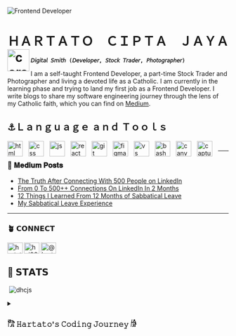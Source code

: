 ![Frontend Developer](https://user-images.githubusercontent.com/80773310/205060375-39195d9b-48dd-4540-9d72-8b98f41e3295.gif)

<h1 align="left">ＨＡＲＴＡＴＯ　ＣＩＰＴＡ　ＪＡＹＡ<img align="left" alt="coral" width="50" height="50" src="https://emojiguide.com/wp-content/uploads/2022/04/coral-emoji.png"></h1>

**`𝘋𝘪𝘨𝘪𝘵𝘢𝘭 𝘚𝘮𝘪𝘵𝘩 (𝘋𝘦𝘷𝘦𝘭𝘰𝘱𝘦𝘳, 𝘚𝘵𝘰𝘤𝘬 𝘛𝘳𝘢𝘥𝘦𝘳, 𝘗𝘩𝘰𝘵𝘰𝘨𝘳𝘢𝘱𝘩𝘦𝘳)`**

I am a self-taught Frontend Developer, a part-time Stock Trader and Photographer and living a devoted life as a Catholic. I am currently in the learning phase and trying to land my first job as a Frontend Developer. I write blogs to share my software engineering journey through the lens of my Catholic faith, which you can find on [Medium]( https://hartatociptajaya.medium.com/).

## ⚓️Ｌａｎｇｕａｇｅ ａｎｄ Ｔｏｏｌｓ
<img align="left" alt="html" width="35px" style="padding-right:10px;" src="https://cdn.jsdelivr.net/gh/devicons/devicon/icons/html5/html5-original.svg" />
<img align="left" alt="css" width="35px" style="padding-right:10px;" src="https://cdn.jsdelivr.net/gh/devicons/devicon/icons/css3/css3-original.svg" />
<img align="left" alt="js" width="35px" style="padding-right:10px;" src="https://cdn.jsdelivr.net/gh/devicons/devicon/icons/javascript/javascript-original.svg" />
<img align="left" alt="react" width="35px" style="padding-right:10px;" src="https://cdn.jsdelivr.net/gh/devicons/devicon/icons/react/react-original.svg" />
<img align="left" alt="git" width="35px" style="padding-right:10px;" src="https://cdn.jsdelivr.net/gh/devicons/devicon/icons/git/git-original.svg" />
<img align="left" alt="figma" width="35px" style="padding-right:10px;" src="https://cdn.jsdelivr.net/gh/devicons/devicon/icons/figma/figma-original.svg" />
<img align="left" alt="vs" width="35px" style="padding-right:10px;" src="https://cdn.jsdelivr.net/gh/devicons/devicon/icons/visualstudio/visualstudio-plain.svg" />
<img align="left" alt="bash" width="35px" style="padding-right:10px;" src="https://cdn.jsdelivr.net/gh/devicons/devicon/icons/bash/bash-original.svg" />
<img align="left" alt="canva" width="35px" style="padding-right:10px;" src="https://cdn.jsdelivr.net/gh/devicons/devicon/icons/canva/canva-original.svg" />
<img align="left" alt="captureone" width="35px" style="padding-right:10px;" src="https://upload.wikimedia.org/wikipedia/commons/thumb/2/27/CAPTURE_ONE_LOGO.svg/1200px-CAPTURE_ONE_LOGO.svg.png" />

#
---
### 📔 𝐌𝐞𝐝𝐢𝐮𝐦 𝐏𝐨𝐬𝐭𝐬
<!-- Medium-Posts-List:START -->
- [The Truth After Connecting With 500 People on LinkedIn](https://hartatociptajaya.medium.com/the-truth-after-connecting-with-500-people-on-linkedin-98f6a7a96b84?source=rss-4c5819c98a42------2)
- [From 0 To 500++ Connections On LinkedIn In 2 Months](https://hartatociptajaya.medium.com/from-0-to-500-connections-on-linkedin-in-2-months-25457088c91a?source=rss-4c5819c98a42------2)
- [12 Things I Learned From 12 Months of Sabbatical Leave](https://hartatociptajaya.medium.com/12-things-i-learned-from-12-months-of-sabbatical-leave-a23b870f7dba?source=rss-4c5819c98a42------2)
- [My Sabbatical Leave Experience](https://hartatociptajaya.medium.com/my-sabbatical-leave-experience-f96966b2776e?source=rss-4c5819c98a42------2)
<!-- Medium-Posts-List:END -->
---

### 🪴 𝗖𝗢𝗡𝗡𝗘𝗖𝗧
<p align="left">
<p align="left"></p><a href="https://twitter.com/hartatocj" target="blank"><img align="left" src="https://raw.githubusercontent.com/rahuldkjain/github-profile-readme-generator/master/src/images/icons/Social/twitter.svg" alt="hartatocj" height="25" width="35" /></a>
<p align="left"></p><a href="https://linkedin.com/in/hcj06" target="blank"><img align="left" src="https://raw.githubusercontent.com/rahuldkjain/github-profile-readme-generator/master/src/images/icons/Social/linked-in-alt.svg" alt="hcj06" height="25" width="35"/></a>
<p align="left"></p><a href="https://medium.com/@hartatociptajaya" target="blank"><img align="center" src="https://user-images.githubusercontent.com/36799589/96227773-3acc6080-0fb2-11eb-837f-f5026d472969.jpg" alt="@hartatociptajaya" height="25" width="35" /></a>
</p>

## 📝 𝗦𝗧𝗔𝗧𝗦
<p>&nbsp;<img align="center" src="https://github-readme-stats.vercel.app/api?username=dhcjs&show_icons=true&theme=gruvbox&title_color=ffffd1&text_color=d1ffe8&bg_color=5d5f5f&cache_seconds=1800&locale=en" alt="dhcjs" /></p>

<details>
 <summary><h3>𓀗 𝙷𝚊𝚛𝚝𝚊𝚝𝚘'𝚜 𝙲𝚘𝚍𝚒𝚗𝚐 𝙹𝚘𝚞𝚛𝚗𝚎𝚢 𓀙</h3></summary>
  My coding journey started when I took a sabbatical leave after being laid off from my job as operations manager in the food and beverages industry. I took a year of sabbatical leave to re-align my purpose, dreams and visions on how to live the best version of my life. As a starter, I wanted to become a cloud security engineer when looking for an opportunity in the tech industry. I didn’t know much and only found what was hot in the tech industry. But after tremendous research, I decided that Frontend Developer is what I want to do because it is suitable for my condition. I spend a year researching the tech industry, job types, and jobs and errors by joining communities and taking courses before landing on Frontend Developer. Switching from a non-technical background seems daunting because my previous job involved little to no problem-solving skills and computer science. I had no mentor and entirely relied on myself until I learned about the open source community, which is my most significant help. They listen to my doubt and guide me to the right path as long as we are eager to learn and seek it.
I’ve never used LinkedIn and made a resume throughout my whole career, which I know is bad news. It wore me out at first, but slowly I began to catch up to the phase where I had a tailored resume, LinkedIn and 500+ connections; I had 0 back then. I started my journey with Freecodecamp certifications, learning Git and GitHub, and some Udemy courses. I spend roughly 4 hours a day learning; I start my day with stock trading; in between, I’ll watch some videos or tinker with open source projects and end my day with 4-5 hours learning Frontend Tech Stack. Being self-taught always has the challenge of managing the time, commitment and how you rest. Despite that, I am ready to land my first job as a Frontend Developer at 2023. 
</details>
